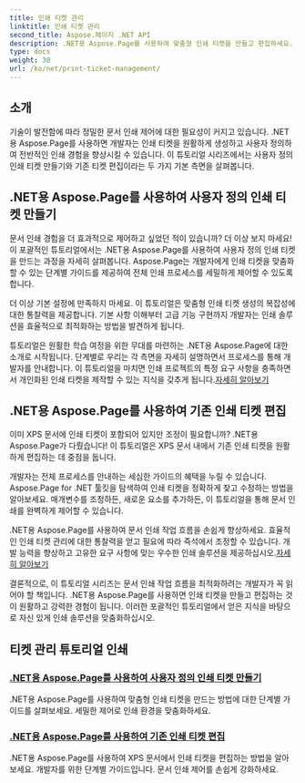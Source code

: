 ```yaml
---
title: 인쇄 티켓 관리
linktitle: 인쇄 티켓 관리
second_title: Aspose.페이지 .NET API
description: .NET용 Aspose.Page를 사용하여 맞춤형 인쇄 티켓을 만들고 편집하세요. XPS 문서의 세밀한 제어를 통해 손쉽게 인쇄 환경을 맞춤화하세요.
type: docs
weight: 30
url: /ko/net/print-ticket-management/
---
```


## 소개

기술이 발전함에 따라 정밀한 문서 인쇄 제어에 대한 필요성이 커지고 있습니다. .NET용 Aspose.Page를 사용하면 개발자는 인쇄 티켓을 원활하게 생성하고 사용자 정의하여 전반적인 인쇄 경험을 향상시킬 수 있습니다. 이 튜토리얼 시리즈에서는 사용자 정의 인쇄 티켓 만들기와 기존 티켓 편집이라는 두 가지 기본 측면을 살펴봅니다.

## .NET용 Aspose.Page를 사용하여 사용자 정의 인쇄 티켓 만들기

문서 인쇄 경험을 더 효과적으로 제어하고 싶었던 적이 있습니까? 더 이상 보지 마세요! 이 포괄적인 튜토리얼에서는 .NET용 Aspose.Page를 사용하여 사용자 정의 인쇄 티켓을 만드는 과정을 자세히 살펴봅니다. Aspose.Page는 개발자에게 인쇄 티켓을 맞춤화할 수 있는 단계별 가이드를 제공하여 전체 인쇄 프로세스를 세밀하게 제어할 수 있도록 합니다.

더 이상 기본 설정에 만족하지 마세요. 이 튜토리얼은 맞춤형 인쇄 티켓 생성의 복잡성에 대한 통찰력을 제공합니다. 기본 사항 이해부터 고급 기능 구현까지 개발자는 인쇄 솔루션을 효율적으로 최적화하는 방법을 발견하게 됩니다.

튜토리얼은 원활한 학습 여정을 위한 무대를 마련하는 .NET용 Aspose.Page에 대한 소개로 시작됩니다. 단계별로 우리는 각 측면을 자세히 설명하면서 프로세스를 통해 개발자를 안내합니다. 이 튜토리얼을 마치면 인쇄 프로젝트의 특정 요구 사항을 충족하면서 개인화된 인쇄 티켓을 제작할 수 있는 지식을 갖추게 됩니다.[자세히 알아보기](./create-custom-print-ticket/)

## .NET용 Aspose.Page를 사용하여 기존 인쇄 티켓 편집

이미 XPS 문서에 인쇄 티켓이 포함되어 있지만 조정이 필요합니까? .NET용 Aspose.Page가 다뤘습니다! 이 튜토리얼은 XPS 문서 내에서 기존 인쇄 티켓을 원활하게 편집하는 데 중점을 둡니다.

개발자는 전체 프로세스를 안내하는 세심한 가이드의 혜택을 누릴 수 있습니다. Aspose.Page for .NET 툴킷을 탐색하여 인쇄 티켓을 정확하게 찾고 수정하는 방법을 알아보세요. 매개변수를 조정하든, 새로운 요소를 추가하든, 이 튜토리얼을 통해 문서 인쇄를 완벽하게 제어할 수 있습니다.

.NET용 Aspose.Page를 사용하여 문서 인쇄 작업 흐름을 손쉽게 향상하세요. 효율적인 인쇄 티켓 관리에 대한 통찰력을 얻고 필요에 따라 즉석에서 조정할 수 있습니다. 개발 능력을 향상하고 고유한 요구 사항에 맞는 우수한 인쇄 솔루션을 제공하십시오.[자세히 알아보기](./print-ticket-management/aspose.page/)

결론적으로, 이 튜토리얼 시리즈는 문서 인쇄 작업 흐름을 최적화하려는 개발자가 꼭 읽어야 할 책입니다. .NET용 Aspose.Page를 사용하면 인쇄 티켓을 만들고 편집하는 것이 원활하고 강력한 경험이 됩니다. 이러한 포괄적인 튜토리얼에서 얻은 지식을 바탕으로 자신 있게 인쇄 솔루션을 맞춤화하십시오.
## 티켓 관리 튜토리얼 인쇄
### [.NET용 Aspose.Page를 사용하여 사용자 정의 인쇄 티켓 만들기](./create-custom-print-ticket/)
.NET용 Aspose.Page를 사용하여 맞춤형 인쇄 티켓을 만드는 방법에 대한 단계별 가이드를 살펴보세요. 세밀한 제어로 인쇄 환경을 맞춤화하세요.
### [.NET용 Aspose.Page를 사용하여 기존 인쇄 티켓 편집](./print-ticket-management/aspose.page/)
.NET용 Aspose.Page를 사용하여 XPS 문서에서 인쇄 티켓을 편집하는 방법을 알아보세요. 개발자를 위한 단계별 가이드입니다. 문서 인쇄 제어를 손쉽게 강화하세요.